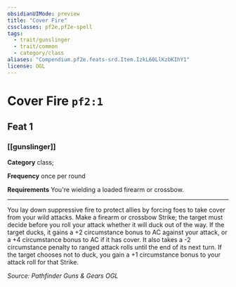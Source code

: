 ```yaml
---
obsidianUIMode: preview
title: "Cover Fire"
cssclasses: pf2e,pf2e-spell
tags:
  - trait/gunslinger
  - trait/common
  - category/class
aliases: "Compendium.pf2e.feats-srd.Item.IzkL60LlKzbKIhY1"
license: OGL
---
```

# Cover Fire `pf2:1`
## Feat 1
### [[gunslinger]]

**Category** class; 




**Frequency** once per round

**Requirements** You're wielding a loaded firearm or crossbow.

* * *

You lay down suppressive fire to protect allies by forcing foes to take cover from your wild attacks. Make a firearm or crossbow Strike; the target must decide before you roll your attack whether it will duck out of the way. If the target ducks, it gains a +2 circumstance bonus to AC against your attack, or a +4 circumstance bonus to AC if it has cover. It also takes a -2 circumstance penalty to ranged attack rolls until the end of its next turn. If the target chooses not to duck, you gain a +1 circumstance bonus to your attack roll for that Strike.

*Source: Pathfinder Guns & Gears*
*OGL*